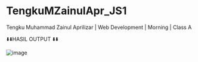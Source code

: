 # TengkuMZainulApr_JS1

Tengku Muhammad Zainul Aprilizar | Web Development | Morning | Class A

⬇️⬇️HASIL OUTPUT ⬇️⬇️

![image](https://github.com/tengkuzainul/TengkuMZainulApr_JS1/assets/134293332/5a170d45-b1c8-423d-8247-f9e69af23608)

